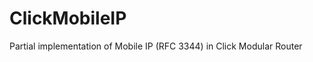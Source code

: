 ClickMobileIP
=============

Partial implementation of Mobile IP (RFC 3344) in Click Modular Router
